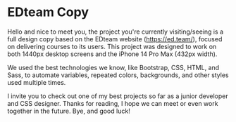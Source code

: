 # EDteam Copy

Hello and nice to meet you, the project you're currently visiting/seeing is a full design copy based on the EDteam website (https://ed.team/), focused on delivering courses to its users. This project was designed to work on both 1440px desktop screens and the iPhone 14 Pro Max (432px width).

We used the best technologies we know, like Bootstrap, CSS, HTML, and Sass, to automate variables, repeated colors, backgrounds, and other styles used multiple times.

I invite you to check out one of my best projects so far as a junior developer and CSS designer. Thanks for reading, I hope we can meet or even work together in the future. Bye, and good luck!